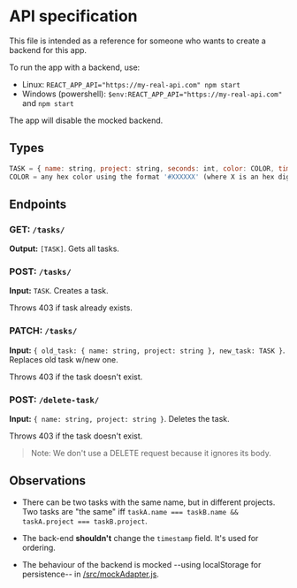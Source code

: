 # API specification

This file is intended as a reference for someone who wants to create a backend for this app.

To run the app with a backend, use:

- Linux: `REACT_APP_API="https://my-real-api.com" npm start`
- Windows (powershell): `$env:REACT_APP_API="https://my-real-api.com"` and `npm start`

The app will disable the mocked backend.

## Types

```js
TASK = { name: string, project: string, seconds: int, color: COLOR, timestamp: int }
COLOR = any hex color using the format '#XXXXXX' (where X is an hex digit)
```

## Endpoints

### GET: `/tasks/`

**Output:** `[TASK]`. Gets all tasks.

### POST: `/tasks/`

**Input:** `TASK`. Creates a task.

Throws 403 if task already exists.

### PATCH: `/tasks/`

**Input:** `{ old_task: { name: string, project: string }, new_task: TASK }`. Replaces old task w/new one.

Throws 403 if the task doesn't exist.

### POST: `/delete-task/`

**Input:** `{ name: string, project: string }`. Deletes the task.

Throws 403 if the task doesn't exist.

> Note: We don't use a DELETE request because it ignores its body.

## Observations

- There can be two tasks with the same name, but in different projects. Two tasks are "the same" iff `taskA.name === taskB.name && taskA.project === taskB.project`.

- The back-end **shouldn't** change the `timestamp` field. It's used for ordering.

- The behaviour of the backend is mocked --using localStorage for persistence-- in [/src/mockAdapter.js](src/mockAdapter.js).
